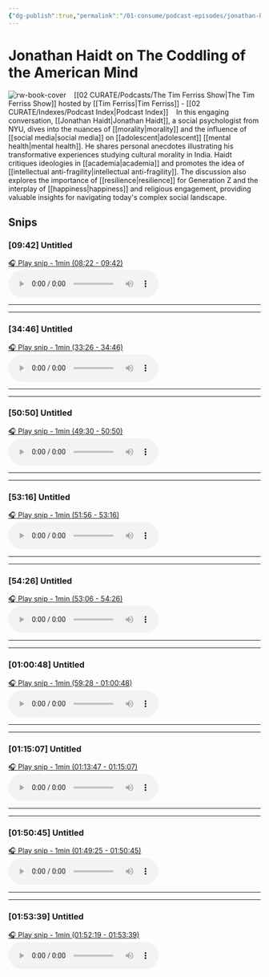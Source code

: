 ```yaml
---
{"dg-publish":true,"permalink":"/01-consume/podcast-episodes/jonathan-haidt-on-the-coddling-of-the-american-mind/","title":"Jonathan Haidt on The Coddling of the American Mind","tags":["podcasts"]}
---
```


# Jonathan Haidt on The Coddling of the American Mind

![rw-book-cover](https://images.weserv.nl/?url=https%3A%2F%2Fcontent.production.cdn.art19.com%2Fimages%2F69%2F10%2F10%2Ffb%2F691010fb-625e-4abe-993c-a57228b28dbe%2F91cb53ae0d5dbb379b9dffecf0a772593891d0d09bbe6d90ee746edbdb79e3ec75584f2ceb8260e9f675a90c05419b9b99842a76905b686f0f51c1a9d3e227ab.jpeg&w=300&h=300)
 
 [[02 CURATE/Podcasts/The Tim Ferriss Show\|The Tim Ferriss Show]] hosted by [[Tim Ferriss\|Tim Ferriss]] - [[02 CURATE/Indexes/Podcast Index\|Podcast Index]]
 
 In this engaging conversation, [[Jonathan Haidt\|Jonathan Haidt]], a social psychologist from NYU, dives into the nuances of [[morality\|morality]] and the influence of [[social media\|social media]] on [[adolescent\|adolescent]] [[mental health\|mental health]]. He shares personal anecdotes illustrating his transformative experiences studying cultural morality in India. Haidt critiques ideologies in [[academia\|academia]] and promotes the idea of [[intellectual anti-fragility\|intellectual anti-fragility]]. The discussion also explores the importance of [[resilience\|resilience]] for Generation Z and the interplay of [[happiness\|happiness]] and religious engagement, providing valuable insights for navigating today's complex social landscape.



## Snips


### [09:42] Untitled


[🎧 Play snip - 1min️ (08:22 - 09:42)](https://share.snipd.com/snip/5ecd1350-8ec1-45ee-bb2a-31849699c16c)
<audio controls> <source src="https://rss.art19.com/episodes/11f51778-53bc-438d-8d49-8d657cf7c8e2.mp3?rss_browser=BAhJIgpTbmlwZAY6BkVU--7de01baece82063bda1cca2dc0d698735fdbe34a#t=08:22,09:42"> </audio>




---




---


### [34:46] Untitled


[🎧 Play snip - 1min️ (33:26 - 34:46)](https://share.snipd.com/snip/a8a4cb91-4df6-4b6c-ab4f-0393d0960f72)
<audio controls> <source src="https://rss.art19.com/episodes/11f51778-53bc-438d-8d49-8d657cf7c8e2.mp3?rss_browser=BAhJIgpTbmlwZAY6BkVU--7de01baece82063bda1cca2dc0d698735fdbe34a#t=33:26,34:46"> </audio>




---




---


### [50:50] Untitled


[🎧 Play snip - 1min️ (49:30 - 50:50)](https://share.snipd.com/snip/c3f54aa7-f07e-4eba-bc59-4589cb051c42)
<audio controls> <source src="https://rss.art19.com/episodes/11f51778-53bc-438d-8d49-8d657cf7c8e2.mp3?rss_browser=BAhJIgpTbmlwZAY6BkVU--7de01baece82063bda1cca2dc0d698735fdbe34a#t=49:30,50:50"> </audio>




---




---


### [53:16] Untitled


[🎧 Play snip - 1min️ (51:56 - 53:16)](https://share.snipd.com/snip/aa799190-4f24-4b44-b9b5-67f6f33ca0d6)
<audio controls> <source src="https://rss.art19.com/episodes/11f51778-53bc-438d-8d49-8d657cf7c8e2.mp3?rss_browser=BAhJIgpTbmlwZAY6BkVU--7de01baece82063bda1cca2dc0d698735fdbe34a#t=51:56,53:16"> </audio>




---




---


### [54:26] Untitled


[🎧 Play snip - 1min️ (53:06 - 54:26)](https://share.snipd.com/snip/d7fff68e-c61f-4c63-84dd-3eca0f049c0b)
<audio controls> <source src="https://rss.art19.com/episodes/11f51778-53bc-438d-8d49-8d657cf7c8e2.mp3?rss_browser=BAhJIgpTbmlwZAY6BkVU--7de01baece82063bda1cca2dc0d698735fdbe34a#t=53:06,54:26"> </audio>




---




---


### [01:00:48] Untitled


[🎧 Play snip - 1min️ (59:28 - 01:00:48)](https://share.snipd.com/snip/e3a925a4-5b43-4459-81ff-e361993493cf)
<audio controls> <source src="https://rss.art19.com/episodes/11f51778-53bc-438d-8d49-8d657cf7c8e2.mp3?rss_browser=BAhJIgpTbmlwZAY6BkVU--7de01baece82063bda1cca2dc0d698735fdbe34a#t=59:28,01:00:48"> </audio>




---




---


### [01:15:07] Untitled


[🎧 Play snip - 1min️ (01:13:47 - 01:15:07)](https://share.snipd.com/snip/e7cffab6-eee1-4c78-bf63-227024356ef4)
<audio controls> <source src="https://rss.art19.com/episodes/11f51778-53bc-438d-8d49-8d657cf7c8e2.mp3?rss_browser=BAhJIgpTbmlwZAY6BkVU--7de01baece82063bda1cca2dc0d698735fdbe34a#t=01:13:47,01:15:07"> </audio>




---




---


### [01:50:45] Untitled


[🎧 Play snip - 1min️ (01:49:25 - 01:50:45)](https://share.snipd.com/snip/09d60da7-7642-4855-8200-c421be186be1)
<audio controls> <source src="https://rss.art19.com/episodes/11f51778-53bc-438d-8d49-8d657cf7c8e2.mp3?rss_browser=BAhJIgpTbmlwZAY6BkVU--7de01baece82063bda1cca2dc0d698735fdbe34a#t=01:49:25,01:50:45"> </audio>




---




---


### [01:53:39] Untitled


[🎧 Play snip - 1min️ (01:52:19 - 01:53:39)](https://share.snipd.com/snip/d88d2c99-e6a8-40c3-a1a6-b08e5dd82c97)
<audio controls> <source src="https://rss.art19.com/episodes/11f51778-53bc-438d-8d49-8d657cf7c8e2.mp3?rss_browser=BAhJIgpTbmlwZAY6BkVU--7de01baece82063bda1cca2dc0d698735fdbe34a#t=01:52:19,01:53:39"> </audio>


